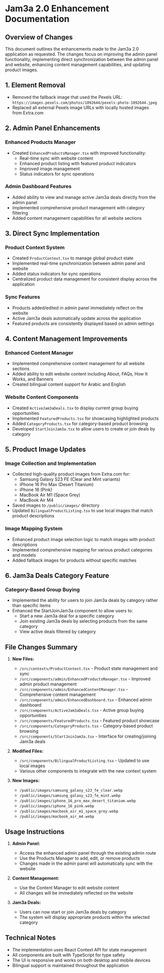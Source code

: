# Jam3a 2.0 Enhancement Documentation

## Overview of Changes

This document outlines the enhancements made to the Jam3a 2.0 application as requested. The changes focus on improving the admin panel functionality, implementing direct synchronization between the admin panel and website, enhancing content management capabilities, and updating product images.

## 1. Element Removal

- Removed the fallback image that used the Pexels URL: `https://images.pexels.com/photos/1092644/pexels-photo-1092644.jpeg`
- Replaced all external Pexels image URLs with locally hosted images from Extra.com

## 2. Admin Panel Enhancements

### Enhanced Products Manager
- Created `EnhancedProductsManager.tsx` with improved functionality:
  - Real-time sync with website content
  - Enhanced product listing with featured product indicators
  - Improved image management
  - Status indicators for sync operations

### Admin Dashboard Features
- Added ability to view and manage active Jam3a deals directly from the admin panel
- Implemented comprehensive product management with category filtering
- Added content management capabilities for all website sections

## 3. Direct Sync Implementation

### Product Context System
- Created `ProductContext.tsx` to manage global product state
- Implemented real-time synchronization between admin panel and website
- Added status indicators for sync operations
- Centralized product data management for consistent display across the application

### Sync Features
- Products added/edited in admin panel immediately reflect on the website
- Active Jam3a deals automatically update across the application
- Featured products are consistently displayed based on admin settings

## 4. Content Management Improvements

### Enhanced Content Manager
- Implemented comprehensive content management for all website sections
- Added ability to edit website content including About, FAQs, How It Works, and Banners
- Created bilingual content support for Arabic and English

### Website Content Components
- Created `ActiveJam3aDeals.tsx` to display current group buying opportunities
- Implemented `FeaturedProducts.tsx` for showcasing highlighted products
- Added `CategoryProducts.tsx` for category-based product browsing
- Developed `StartJoinJam3a.tsx` to allow users to create or join deals by category

## 5. Product Image Updates

### Image Collection and Implementation
- Collected high-quality product images from Extra.com for:
  - Samsung Galaxy S23 FE (Clear and Mint variants)
  - iPhone 16 Pro Max (Desert Titanium)
  - iPhone 16 (Pink)
  - MacBook Air M1 (Space Grey)
  - MacBook Air M4
- Saved images to `/public/images/` directory
- Updated `BilingualProductListing.tsx` to use local images that match product descriptions

### Image Mapping System
- Enhanced product image selection logic to match images with product descriptions
- Implemented comprehensive mapping for various product categories and models
- Added fallback images for products without specific matches

## 6. Jam3a Deals Category Feature

### Category-Based Group Buying
- Implemented the ability for users to join Jam3a deals by category rather than specific items
- Enhanced the StartJoinJam3a component to allow users to:
  - Start a new Jam3a deal for a specific category
  - Join existing Jam3a deals by selecting products from the same category
  - View active deals filtered by category

## File Changes Summary

1. **New Files:**
   - `/src/contexts/ProductContext.tsx` - Product state management and sync
   - `/src/components/admin/EnhancedProductsManager.tsx` - Improved admin product management
   - `/src/components/admin/EnhancedContentManager.tsx` - Comprehensive content management
   - `/src/components/admin/EnhancedDashboard.tsx` - Enhanced admin dashboard
   - `/src/components/ActiveJam3aDeals.tsx` - Active group buying opportunities
   - `/src/components/FeaturedProducts.tsx` - Featured product showcase
   - `/src/components/CategoryProducts.tsx` - Category-based product browsing
   - `/src/components/StartJoinJam3a.tsx` - Interface for creating/joining Jam3a deals

2. **Modified Files:**
   - `/src/components/BilingualProductListing.tsx` - Updated to use local images
   - Various other components to integrate with the new context system

3. **New Images:**
   - `/public/images/samsung_galaxy_s23_fe_clear.webp`
   - `/public/images/samsung_galaxy_s23_fe_mint.webp`
   - `/public/images/iphone_16_pro_max_desert_titanium.webp`
   - `/public/images/iphone_16_pink.webp`
   - `/public/images/macbook_air_m1_space_grey.webp`
   - `/public/images/macbook_air_m4.webp`

## Usage Instructions

1. **Admin Panel:**
   - Access the enhanced admin panel through the existing admin route
   - Use the Products Manager to add, edit, or remove products
   - Changes made in the admin panel will automatically sync with the website

2. **Content Management:**
   - Use the Content Manager to edit website content
   - All changes will be immediately reflected on the website

3. **Jam3a Deals:**
   - Users can now start or join Jam3a deals by category
   - The system will display appropriate products within the selected category

## Technical Notes

- The implementation uses React Context API for state management
- All components are built with TypeScript for type safety
- The UI is responsive and works on both desktop and mobile devices
- Bilingual support is maintained throughout the application
